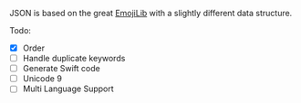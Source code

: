 JSON is based on the great [EmojiLib](https://github.com/muan/emojilib/blob/master/emojis.json) with a slightly different data structure.

Todo:
- [x] Order
- [ ] Handle duplicate keywords
- [ ] Generate Swift code
- [ ] Unicode 9
- [ ] Multi Language Support
